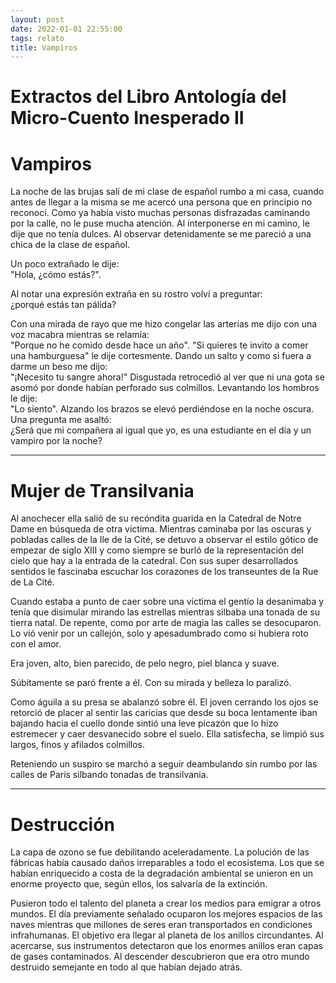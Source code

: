 ```yaml
---
layout: post
date: 2022-01-01 22:55:00
tags: relato
title: Vampiros
---
```


# Extractos del Libro Antología del Micro-Cuento Inesperado II

# Vampiros

La noche de las brujas salí de mi clase de español rumbo a mi casa, cuando antes de llegar a la misma se me acercó una persona que en principio no reconocí. Como ya había visto muchas personas disfrazadas caminando por la calle, no le puse mucha atención. Al interponerse en mi camino, le dije que no tenía dulces. Al observar detenidamente se me pareció a una chica de la clase de español.

Un poco extrañado le dije:  
"Hola, ¿cómo estás?".

Al notar una expresión extraña en su rostro volví a preguntar:  
¿porqué estás tan pálida?

Con una mirada de rayo que me hizo congelar las arterias me dijo con una voz macabra mientras se relamía:  
"Porque no he comido desde hace un año".
"Si quieres te invito a comer una hamburguesa" le dije cortesmente.
Dando un salto y como si fuera a darme un beso me dijo:  
"¡Necesito tu sangre ahora!"
Disgustada retrocedió al ver que ni una gota se asomó por donde habían perforado sus colmillos. Levantando los hombros le dije:  
"Lo siento".
Alzando los brazos se elevó perdiéndose en la noche oscura. Una pregunta me asaltó:  
¿Será que mi compañera al igual que yo, es una estudiante en el día y un vampiro por la noche?

---

# Mujer de Transilvania

Al anochecer ella salió de su recóndita guarida en la Catedral de Notre Dame en búsqueda de otra víctima. Mientras caminaba por las oscuras y pobladas calles de la Ile de la Cité, se detuvo a observar el estilo gótico de empezar de siglo XIII y como siempre se burló de la representación del cielo que hay a la entrada de la catedral. Con sus super desarrollados sentidos le fascinaba escuchar los corazones de los transeuntes de la Rue de La Cité.

Cuando estaba a punto de caer sobre una víctima el gentío la desanimaba y tenía que disimular mirando las estrellas mientras silbaba una tonada de su tierra natal. De repente, como por arte de magia las calles se desocuparon. Lo vió venir por un
callejón, solo y apesadumbrado como si hubiera roto con el amor.

Era joven, alto, bien parecido, de pelo negro, piel blanca y suave.

Súbitamente se paró frente a él. Con su mirada y belleza lo paralizó.

Como águila a su presa se abalanzó sobre él. El joven cerrando los ojos se retorció de placer al sentir las caricias que desde su boca lentamente iban bajando hacia el cuello donde sintió una leve picazón que lo hizo estremecer y caer desvanecido sobre el suelo. Ella satisfecha, se limpió sus largos, finos y afilados colmillos.

Reteniendo un suspiro se marchó a seguir deambulando sin rumbo por las calles de París silbando tonadas de transilvania.

---

# Destrucción

La capa de ozono se fue debilitando aceleradamente. La polución de las fábricas había causado daños irreparables a todo el ecosistema. Los que se habían enriquecido a costa de la degradación ambiental se unieron en un enorme proyecto que, según ellos, los salvaría de la extinción.

Pusieron todo el talento del planeta a crear los medios para emigrar a otros mundos. El día previamente señalado ocuparon los mejores espacios de las naves mientras que millones de seres eran transportados en
condiciones infrahumanas. El objetivo era llegar al planeta de los anillos circundantes. Al acercarse, sus instrumentos detectaron que los enormes anillos eran capas de gases contaminados. Al descender descubrieron que era otro mundo destruido semejante en todo al que habían dejado atrás.